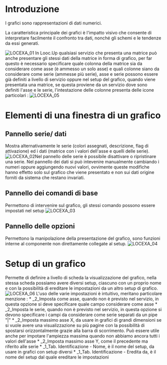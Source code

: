 # Introduzione
I grafici sono rappresentazioni di dati numerici.

La caratteristica principale dei grafici è l'impatto visivo che consente di interpretare facilmente il confronto tra dati, nonché gli schemi e le tendenze da essi generati.

![LOCEXA_01](http://localhost:3000/immagini/MBDOC_OPE-LOCEXA_01/LOCEXA_01.png)
In Looc.Up qualsiasi servizio che presenta una matrice può anche presentare gli stessi dati della matrice in forma di grafico, per far questo è necessario specificare quale colonna della matrice sia da considerare come asse (è ammesso un solo asse) e quali colonne siano da considerare come serie (ammesse più serie), asse e serie possono essere già definiti a livello di servizio oppure nel setup del grafico, quando viene presentata una matrice, se questa proviene da un servizio dove sono definiti l'asse e le serie, l'intestazione delle colonne presenta delle icone particolari : 
![LOCEXA_05](http://localhost:3000/immagini/MBDOC_OPE-LOCEXA_01/LOCEXA_05.png)
# Elementi di una finestra di un grafico

## Pannello serie/ dati
Mostra alternativamente le serie (colori assegnati, descrizione, flag di attivazione) ed i dati (matrice con i valori dell'asse e quelli delle serie).
![LOCEXA_02](http://localhost:3000/immagini/MBDOC_OPE-LOCEXA_01/LOCEXA_02.png)Nel pannello delle serie è possibile disattivare o ripristinare una serie.
Nel pannello dei dati si può intevenire manualmente cambiando i numeri oppure aggiungendo nuovi valori, ovvimente queste modifiche hanno effetto solo sul grafico che viene presentato e non sui dati origine forniti da sistema che restano invariati.

## Pannello dei comandi di base
Permettono di intervenire sul grafico, gli stessi comando possono essere impostati nel setup
![LOCEXA_03](http://localhost:3000/immagini/MBDOC_OPE-LOCEXA_01/LOCEXA_03.png)
## Pannello delle opzioni
Permettono la manipolazione della presentazione del grafico, sono funzioni interne al componente non direttamente collegate al setup.
![LOCEXA_04](http://localhost:3000/immagini/MBDOC_OPE-LOCEXA_01/LOCEXA_04.png)
# Setup di un grafico
Permette di definire a livello di scheda la visualizzazione del grafico, nella stessa scheda possiamo avere diversi setup, ciascuno con un proprio nome e con la possibilità di ereditare le impostazioni da un altro setup di grafico.
![LOCEXA_06](http://localhost:3000/immagini/MBDOC_OPE-LOCEXA_01/LOCEXA_06.png)
L'uso delle varie impostazioni è intuitivo, meritano particolare menzione : 
\* _2_Imposta come asse, quando non è previsto nel servizio, in questa opzione si deve specificare quale campo considerare come asse
\* _2_Imposta le serie, quando non è previsto nel servizio, in questa opzione si devono specificare i campi da considerare come serie separati da un pipe "|"
\* _2_Imposta massimo asse X, da usare in grafici di grandi dimensioni se si vuole avere una visualizzazione su più pagine con la possibilità di spostarsi orizzontalmente grazie alla barra di scorrimento. Può essere utile anche per impotare l'ampiezza massima quando non abbiamo ancora tutti i valori dell'asse
\* _2_Imposta massimo asse Y, come il precedente ma riferito alle serie
\* _1_Tab. Identificazione - Nome, è il nome del setup, da usare in grafici con setup diversi
\* _1_Tab. Identificazione - Eredita da, è il nome del setup dal quale ereditare le impostazioni
